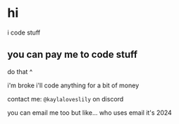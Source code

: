 # hi

i code stuff

## you can pay me to code stuff

do that ^

i'm broke i'll code anything for a bit of money

contact me: `@kaylaloveslily` on discord

you can email me too but like... who uses email it's 2024
